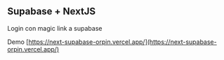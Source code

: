 ## Supabase + NextJS

Login con magic link a supabase 

Demo
[https://next-supabase-orpin.vercel.app/](https://next-supabase-orpin.vercel.app/)
